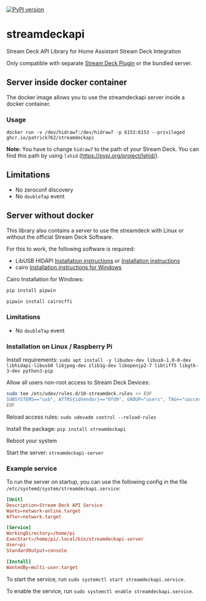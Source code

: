 [![PyPI version](https://badge.fury.io/py/streamdeckapi.svg)](https://badge.fury.io/py/streamdeckapi)

# streamdeckapi
Stream Deck API Library for Home Assistant Stream Deck Integration

Only compatible with separate [Stream Deck Plugin](https://github.com/Patrick762/streamdeckapi-plugin) or the bundled server.

## Server inside docker container
The docker image allows you to use the streamdeckapi server inside a docker container.

### Usage
```shell
docker run -v /dev/hidraw7:/dev/hidraw7 -p 6153:6153 --privileged ghcr.io/patrick762/streamdeckapi
```

**Note:** You have to change `hidraw7` to the path of your Stream Deck. You can find this path by using `lshid` (https://pypi.org/project/lshid/).

## Limitations
- No zeroconf discovery
- No `doubleTap` event

## Server without docker
This library also contains a server to use the streamdeck with Linux or without the official Stream Deck Software.

For this to work, the following software is required:

- LibUSB HIDAPI [Installation instructions](https://python-elgato-streamdeck.readthedocs.io/en/stable/pages/backend_libusb_hidapi.html) or [Installation instructions](https://github.com/jamesridgway/devdeck/wiki/Installation)
- cairo [Installation instructions for Windows](https://stackoverflow.com/a/73913080)

Cairo Installation for Windows:
```bash
pip install pipwin

pipwin install cairocffi
```

### Limitations
- No `doubleTap` event

### Installation on Linux / Raspberry Pi

Install requirements:
`sudo apt install -y libudev-dev libusb-1.0-0-dev libhidapi-libusb0 libjpeg-dev zlib1g-dev libopenjp2-7 libtiff5 libgtk-3-dev python3-pip`

Allow all users non-root access to Stream Deck Devices:
```bash
sudo tee /etc/udev/rules.d/10-streamdeck.rules << EOF
SUBSYSTEMS=="usb", ATTRS{idVendor}=="0fd9", GROUP="users", TAG+="uaccess"
EOF
```

Reload access rules:
`sudo udevadm control --reload-rules`

Install the package:
`pip install streamdeckapi`

Reboot your system

Start the server:
`streamdeckapi-server`

### Example service
To run the server on startup, you can use the following config in the file `/etc/systemd/system/streamdeckapi.service`:

```conf
[Unit]
Description=Stream Deck API Service
Wants=network-online.target
After=network.target

[Service]
WorkingDirectory=/home/pi
ExecStart=/home/pi/.local/bin/streamdeckapi-server
User=pi
StandardOutput=console

[Install]
WantedBy=multi-user.target
```

To start the service, run `sudo systemctl start streamdeckapi.service`.

To enable the service, run `sudo systemctl enable streamdeckapi.service`.
